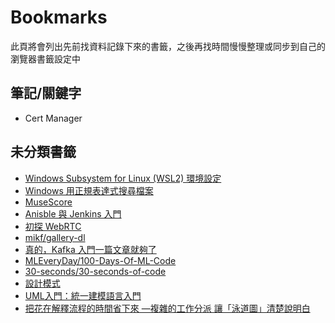 # Bookmarks

此頁將會列出先前找資料記錄下來的書籤，之後再找時間慢慢整理或同步到自己的瀏覽器書籤設定中

## 筆記/關鍵字

- Cert Manager

## 未分類書籤

- [Windows Subsystem for Linux (WSL2) 環境設定](https://hackmd.io/@billsun/BJByCIUHf)
- [Windows 用正規表達式搜尋檔案](https://superuser.com/a/1161653)
- [MuseScore](https://github.com/musescore/MuseScore)
- [Anisble 與 Jenkins 入門](https://ithelp.ithome.com.tw/users/20103346/ironman/1473)
- [初探 WebRTC](https://medium.com/@jedy05097952/%E5%88%9D%E6%8E%A2-webrtc-%E6%89%8B%E6%8A%8A%E6%89%8B%E5%BB%BA%E7%AB%8B%E7%B7%9A%E4%B8%8A%E8%A6%96%E8%A8%8A-1-5e9d4702e8e8)
- [mikf/gallery-dl](https://github.com/mikf/gallery-dl)
- [真的，Kafka 入門一篇文章就夠了](https://www.796t.com/content/1574928184.html)
- [MLEveryDay/100-Days-Of-ML-Code](https://github.com/MLEveryday/100-Days-Of-ML-Code)
- [30-seconds/30-seconds-of-code](https://github.com/30-seconds/30-seconds-of-code)
- [設計模式](https://ithelp.ithome.com.tw/articles/10201706)
- [UML入門：統一建模語言入門](http://www.dotspace.idv.tw/Jyemii/umlcolumn/articles/umlwriting/UMLBasics/UMLBasics.htm)
- [把花在解釋流程的時間省下來 —複雜的工作分派 讓「泳道圖」清楚說明白](https://www.businesstoday.com.tw/article/category/80407/post/201805040057/)
